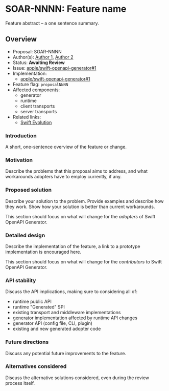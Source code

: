 # SOAR-NNNN: Feature name

Feature abstract – a one sentence summary.

## Overview

- Proposal: SOAR-NNNN
- Author(s): [Author 1](https://github.com/swiftdev), [Author 2](https://github.com/swiftdev)
- Status: **Awaiting Review**
- Issue: [apple/swift-openapi-generator#1](https://github.com/apple/swift-openapi-generator/issues/1)
- Implementation:
    - [apple/swift-openapi-generator#1](https://github.com/apple/swift-openapi-generator/pull/1)
- Feature flag: `proposalNNNN`
- Affected components:
    - generator
    - runtime
    - client transports
    - server transports
- Related links:
    - [Swift Evolution](https://www.swift.org/swift-evolution/)

### Introduction

A short, one-sentence overview of the feature or change.

### Motivation

Describe the problems that this proposal aims to address, and what workarounds adopters have to employ currently, if any.

### Proposed solution

Describe your solution to the problem. Provide examples and describe how they work. Show how your solution is better than current workarounds.

This section should focus on what will change for the _adopters_ of Swift OpenAPI Generator.

### Detailed design

Describe the implementation of the feature, a link to a prototype implementation is encouraged here.

This section should focus on what will change for the _contributors_ to Swift OpenAPI Generator.

### API stability

Discuss the API implications, making sure to considering all of:
- runtime public API
- runtime "Generated" SPI
- existing transport and middleware implementations
- generator implementation affected by runtime API changes
- generator API (config file, CLI, plugin)
- existing and new generated adopter code

### Future directions

Discuss any potential future improvements to the feature.

### Alternatives considered

Discuss the alternative solutions considered, even during the review process itself.
